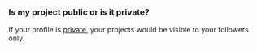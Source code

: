 
### Is my project public or is it private? ###
If your profile is [private](https://atbox.io/settings), your projects would be visible to your followers only.
